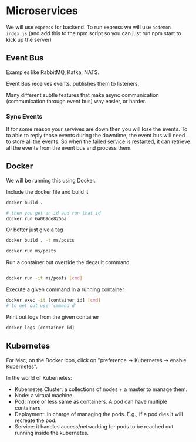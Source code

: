 # Microservices

We will use `express` for backend. To run express we will use `nodemon index.js` (and add this to the npm script so you can just run npm start to kick up the server)

## Event Bus

Examples like RabbitMQ, Kafka, NATS.

Event Bus receives events, publishes them to listeners.

Many different subtle features that make async communication (communication through event bus) way easier, or harder.

### Sync Events

If for some reason your servives are down then you will lose the events. To to able to reply those events during the downtime, the event bus will need to store all the events.
So when the failed service is restarted, it can retrieve all the events from the event bus and process them.

## Docker

We will be running this using Docker.

Include the docker file and build it

```sh
docker build .

# then you get an id and run that id
docker run 6a069de8256a
```

Or better just give a tag

```sh
docker build . -t ms/posts

docker run ms/posts
```

Run a container but override the degault command

```sh

docker run -it ms/posts [cmd]
```

Execute a given command in a running container

```sh
docker exec -it [container id] [cmd]
# to get out use 'cmmand d'
```

Print out logs from the given container

```sh
docker logs [container id]
```

## Kubernetes

For Mac, on the Docker icon, click on "preference -> Kubernetes -> enable Kubernetes".

In the world of Kubernetes:

- Kubernetes Cluster: a collections of nodes + a master to manage them.
- Node: a virtual machine.
- Pod: more or less same as containers. A pod can have multiple containers
- Deployment: in charge of managing the pods. E.g., If a pod dies it will recreate the pod.
- Service: it handles access/networking for pods to be reached out running inside the kubernetes.
